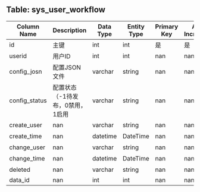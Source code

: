 ## Table: sys_user_workflow

| Column Name | Description | Data Type | Entity Type | Primary Key | Auto Increment | Nullable | Length | Precision | Default Value |
|-------------|-------------|-----------|-------------|-------------|----------------|----------|--------|-----------|---------------|
| id | 主键 | int | int | 是 | 是 | nan | nan | nan | nan |
| userid | 用户ID | int | int | nan | nan | 是 | nan | nan | nan |
| config_josn | 配置JSON文件 | varchar | string | nan | nan | 是 | 200.0 | nan | nan |
| config_status | 配置状态（-1待发布，0禁用，1启用 | varchar | string | nan | nan | 是 | 200.0 | nan | nan |
| create_user | nan | varchar | string | nan | nan | 是 | 200.0 | nan | nan |
| create_time | nan | datetime | DateTime | nan | nan | 是 | nan | nan | nan |
| change_user | nan | varchar | string | nan | nan | 是 | 200.0 | nan | nan |
| change_time | nan | datetime | DateTime | nan | nan | 是 | nan | nan | nan |
| deleted | nan | varchar | string | nan | nan | 是 | 200.0 | nan | nan |
| data_id | nan | int | int | nan | nan | nan | nan | nan | nan |
